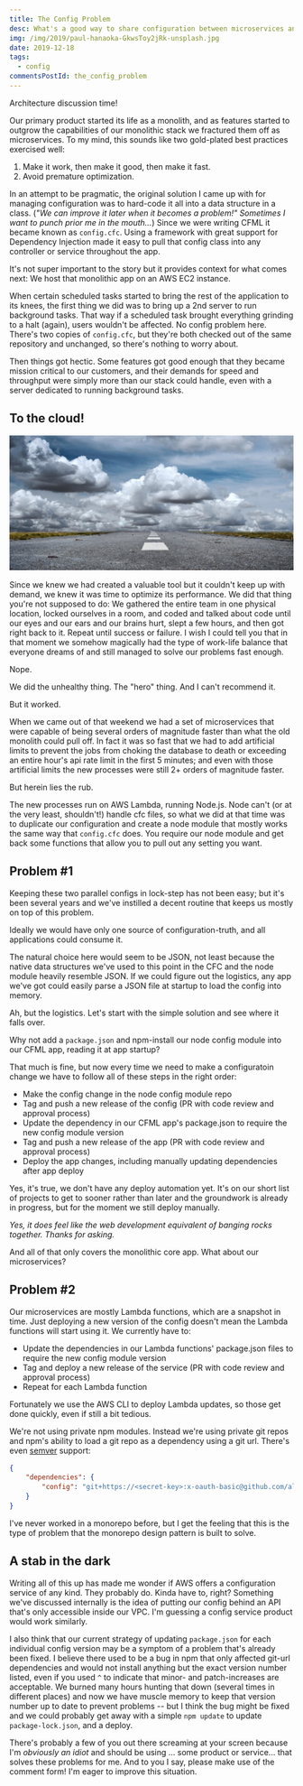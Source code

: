 ```yaml
---
title: The Config Problem
desc: What's a good way to share configuration between microservices and monoliths?
img: /img/2019/paul-hanaoka-GkwsToy2jRk-unsplash.jpg
date: 2019-12-18
tags:
  - config
commentsPostId: the_config_problem
---
```


Architecture discussion time!

Our primary product started its life as a monolith, and as features started to outgrow the capabilities of our monolithic stack we fractured them off as microservices. To my mind, this sounds like two gold-plated best practices exercised well:

1. Make it work, then make it good, then make it fast.
1. Avoid premature optimization.

In an attempt to be pragmatic, the original solution I came up with for managing configuration was to hard-code it all into a data structure in a class. (_"We can improve it later when it becomes a problem!" Sometimes I want to punch prior me in the mouth..._) Since we were writing CFML it became known as `config.cfc`. Using a framework with great support for Dependency Injection made it easy to pull that config class into any controller or service throughout the app.

It's not super important to the story but it provides context for what comes next: We host that monolithic app on an AWS EC2 instance.

When certain scheduled tasks started to bring the rest of the application to its knees, the first thing we did was to bring up a 2nd server to run background tasks. That way if a scheduled task brought everything grinding to a halt (again), users wouldn't be affected. No config problem here. There's two copies of `config.cfc`, but they're both checked out of the same repository and unchanged, so there's nothing to worry about.

Then things got hectic. Some features got good enough that they became mission critical to our customers, and their demands for speed and throughput were simply more than our stack could handle, even with a server dedicated to running background tasks.

## To the cloud!

![To the cloud!](/img/2019/to-the-cloud.jpg)

Since we knew we had created a valuable tool but it couldn't keep up with demand, we knew it was time to optimize its performance. We did that thing you're not supposed to do: We gathered the entire team in one physical location, locked ourselves in a room, and coded and talked about code until our eyes and our ears and our brains hurt, slept a few hours, and then got right back to it. Repeat until success or failure. I wish I could tell you that in that moment we somehow magically had the type of work-life balance that everyone dreams of and still managed to solve our problems fast enough.

Nope.

We did the unhealthy thing. The "hero" thing. And I can't recommend it.

But it worked.

When we came out of that weekend we had a set of microservices that were capable of being several orders of magnitude faster than what the old monolith could pull off. In fact it was so fast that we had to add artificial limits to prevent the jobs from choking the database to death or exceeding an entire hour's api rate limit in the first 5 minutes; and even with those artificial limits the new processes were still 2+ orders of magnitude faster.

But herein lies the rub.

The new processes run on AWS Lambda, running Node.js. Node can't (or at the very least, shouldn't!) handle cfc files, so what we did at that time was to duplicate our configuration and create a node module that mostly works the same way that `config.cfc` does. You require our node module and get back some functions that allow you to pull out any setting you want.

## Problem #1

Keeping these two parallel configs in lock-step has not been easy; but it's been several years and we've instilled a decent routine that keeps us mostly on top of this problem.

Ideally we would have only one source of configuration-truth, and all applications could consume it.

The natural choice here would seem to be JSON, not least because the native data structures we've used to this point in the CFC and the node module heavily resemble JSON. If we could figure out the logistics, any app we've got could easily parse a JSON file at startup to load the config into memory.

Ah, but the logistics. Let's start with the simple solution and see where it falls over.

Why not add a `package.json` and npm-install our node config module into our CFML app, reading it at app startup?

That much is fine, but now every time we need to make a configuratoin change we have to follow all of these steps in the right order:

- Make the config change in the node config module repo
- Tag and push a new release of the config (PR with code review and approval process)
- Update the dependency in our CFML app's package.json to require the new config module version
- Tag and push a new release of the app (PR with code review and approval process)
- Deploy the app changes, including manually updating dependencies after app deploy

Yes, it's true, we don't have any deploy automation yet. It's on our short list of projects to get to sooner rather than later and the groundwork is already in progress, but for the moment we still deploy manually.

_Yes, it does feel like the web development equivalent of banging rocks together. Thanks for asking._

And all of that only covers the monolithic core app. What about our microservices?

## Problem #2

Our microservices are mostly Lambda functions, which are a snapshot in time. Just deploying a new version of the config doesn't mean the Lambda functions will start using it. We currently have to:

- Update the dependencies in our Lambda functions' package.json files to require the new config module version
- Tag and deploy a new release of the service (PR with code review and approval process)
- Repeat for each Lambda function

Fortunately we use the AWS CLI to deploy Lambda updates, so those get done quickly, even if still a bit tedious.

We're not using private npm modules. Instead we're using private git repos and npm's ability to load a git repo as a dependency using a git url. There's even [semver](https://semver.org/) support:

```json
{
	"dependencies": {
		"config": "git+https://<secret-key>:x-oauth-basic@github.com/alumniq/config.git#semver:^3.0.0"
	}
}
```

I've never worked in a monorepo before, but I get the feeling that this is the type of problem that the monorepo design pattern is built to solve.

## A stab in the dark

Writing all of this up has made me wonder if AWS offers a configuration service of any kind. They probably do. Kinda have to, right? Something we've discussed internally is the idea of putting our config behind an API that's only accessible inside our VPC. I'm guessing a config service product would work similarly.

I also think that our current strategy of updating `package.json` for each individual config version may be a symptom of a problem that's already been fixed. I believe there used to be a bug in npm that only affected git-url dependencies and would not install anything but the exact version number listed, even if you used `^` to indicate that minor- and patch-increases are acceptable. We burned many hours hunting that down (several times in different places) and now we have muscle memory to keep that version number up to date to prevent problems -- but I think the bug might be fixed and we could probably get away with a simple `npm update` to update `package-lock.json`, and a deploy.

There's probably a few of you out there screaming at your screen because I'm _obviously an idiot_ and should be using ... some product or service... that solves these problems for me. And to you I say, please make use of the comment form! I'm eager to improve this situation.
